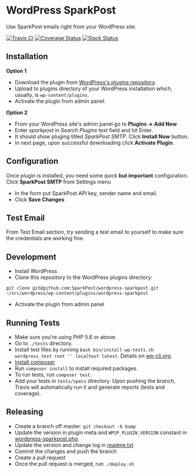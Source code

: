# WordPress SparkPost

Use SparkPost emails right from your WordPress site.

[![Travis CI](https://travis-ci.org/SparkPost/wordpress-sparkpost.svg?branch=master)](https://travis-ci.org/SparkPost/wordpress-sparkpost) [![Coverage Status](https://coveralls.io/repos/github/SparkPost/wordpress-sparkpost/badge.svg)](https://coveralls.io/github/SparkPost/wordpress-sparkpost) [![Slack Status](http://slack.sparkpost.com/badge.svg)](http://slack.sparkpost.com)

## Installation

**Option 1**

* Download the plugin from [WordPress's plugins repository](https://wordpress.org/plugins/sparkpost/).
* Upload to plugins directory of your WordPress installation which, usually, is `wp-content/plugins`.
* Activate the plugin from admin panel.

**Option 2**
* From your WordPress site's admin panel go to **Plugins -> Add New**.
* Enter *sparkpost* in *Search Plugins* text field and hit Enter.
* It should show pluging titled *SparkPost SMTP*. Click **Install Now** button.
* In next page, upon successful downloading click **Activate Plugin**.

## Configuration
Once plugin is installed, you need some quick **but important** configuration. Click **SparkPost SMTP** from Settings menu
* In the form put SparkPost API key, sender name and email.
* Click **Save Changes**

## Test Email
From Test Email section, try sending a test email to yourself to make sure the credentials are working fine.


## Development
* Install WordPress
* Clone this repository to the WordPress plugins directory:

```
git clone git@github.com:SparkPost/wordpress-sparkpost.git ~/src/wordpress/wp-content/plugins/wordpress-sparkpost
```

* Activate the plugin from admin panel

## Running Tests
* Make sure you're using PHP 5.6 or above.
* Go to `./tests` directory.
* Install test files by running `bash bin/install-wp-tests.sh wordpress_test root '' localhost latest`. Details on [wp-cli.org](http://wp-cli.org/docs/plugin-unit-tests/).
* [Install composer](https://getcomposer.org/doc/00-intro.md)
* Run `composer install` to install required packages.
* To run tests, run `composer test`.
* Add your tests in `tests/specs` directory. Upon pushing the branch, Travis will automatically run it and generate reports (tests and coverage).

## Releasing

* Create a branch off master: `git checkout -b bump`
* Update the version in plugin meta and `WPSP_PLUGIN_VERSION` constant in [wordpress-sparkpost.php](wordpress-sparkpost.php)
* Update the version and change log in [readme.txt](readme.txt)
* Commit the changes and push the branch
* Create a pull request
* Once the pull request is merged, run `./deploy.sh`
